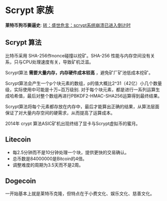 # Scrypt 家族 

__莱特币狗币撕逼史__: [转：盛世危言：scrypt系统崩溃已进入倒计时](https://bitcointalk.org/index.php?topic=763157.msg8598872#msg8598872)

## Scrypt 算法
比特币采用 SHA-256作nonce碰撞以挖矿。SHA-256 性能与内存空间没有关系，只与CPU处理速度有关，导致矿机泛滥。

Scrypt算法 __需要大量内存，内存硬件成本较高__ ，避免矿厂矿池低成本挖矿。

Scrypt算法会产生一个p个块元素的数组，p的值大概比2^31（42亿）小几个数量级，实际使用中可能是十万~百万级别. 对于每个块元素，都是进行一系列运算生成哈希值，最后对整个数组再进行PBKDF2-HMAC-SHA256运算得到最终结果。

Scrypt算法将每个元素都存放在内存中，最后才能算出正确的结果，从算法层面保证了对大量内存空间的硬需求，从而提高了运算成本。

2014年 crypt 算法ASIC矿机出现终结了显卡与Scrypt虚拟币的蜜月。

## Litecoin
+ 每2.5分钟而不是10分钟处理一个块，提供更快的交易确认。
+ 总币数是84000000是Bitcoin的4倍。
+ 调整难度的周期为3.5天而不是2周。

## Dogecoin
一开始基本上就是莱特币克隆，但特点在于小费文化、娱乐文化、慈善文化。